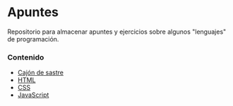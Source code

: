 # Apuntes
Repositorio para almacenar apuntes y ejercicios sobre algunos "lenguajes" de programación.

### Contenido

- [Cajón de sastre](https://github.com/Unai-Git/Apuntes/tree/main/00-Cajon%20de%20sastre)
- [HTML](https://github.com/Unai-Git/Apuntes/tree/main/01-HTML)
- [CSS](https://github.com/Unai-Git/Apuntes/tree/main/02-CSS)
- [JavaScript](https://github.com/Unai-Git/Apuntes/tree/main/03-JavaScript)